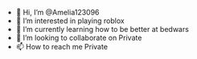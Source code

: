 - 👋 Hi, I’m @Amelia123096
- 👀 I’m interested in playing roblox
- 🌱 I’m currently learning how to be better at bedwars
- 💞️ I’m looking to collaborate on Private
- 📫 How to reach me Private

<!---
Amelia123096/Amelia123096 is a ✨ special ✨ repository because its `README.md` (this file) appears on your GitHub profile.
You can click the Preview link to take a look at your changes.
--->
